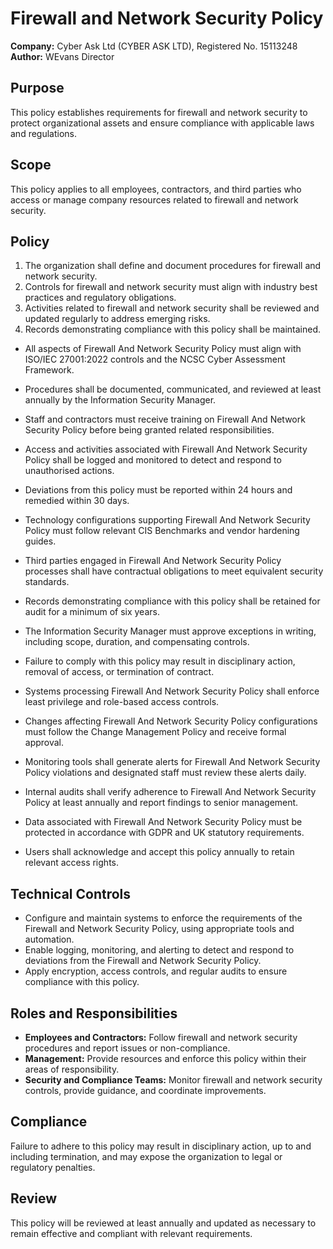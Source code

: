 # Firewall and Network Security Policy

**Company:** Cyber Ask Ltd (CYBER ASK LTD), Registered No. 15113248  
**Author:** WEvans Director

## Purpose

This policy establishes requirements for firewall and network security to protect organizational assets and ensure compliance with applicable laws and regulations.

## Scope

This policy applies to all employees, contractors, and third parties who access or manage company resources related to firewall and network security.

## Policy
1. The organization shall define and document procedures for firewall and network security.
2. Controls for firewall and network security must align with industry best practices and regulatory obligations.
3. Activities related to firewall and network security shall be reviewed and updated regularly to address emerging risks.
4. Records demonstrating compliance with this policy shall be maintained.

- All aspects of Firewall And Network Security Policy must align with ISO/IEC 27001:2022 controls and the NCSC Cyber Assessment Framework.
- Procedures shall be documented, communicated, and reviewed at least annually by the Information Security Manager.
- Staff and contractors must receive training on Firewall And Network Security Policy before being granted related responsibilities.
- Access and activities associated with Firewall And Network Security Policy shall be logged and monitored to detect and respond to unauthorised actions.
- Deviations from this policy must be reported within 24 hours and remedied within 30 days.
- Technology configurations supporting Firewall And Network Security Policy must follow relevant CIS Benchmarks and vendor hardening guides.
- Third parties engaged in Firewall And Network Security Policy processes shall have contractual obligations to meet equivalent security standards.
- Records demonstrating compliance with this policy shall be retained for audit for a minimum of six years.
- The Information Security Manager must approve exceptions in writing, including scope, duration, and compensating controls.
- Failure to comply with this policy may result in disciplinary action, removal of access, or termination of contract.

- Systems processing Firewall And Network Security Policy shall enforce least privilege and role-based access controls.
- Changes affecting Firewall And Network Security Policy configurations must follow the Change Management Policy and receive formal approval.
- Monitoring tools shall generate alerts for Firewall And Network Security Policy violations and designated staff must review these alerts daily.
- Internal audits shall verify adherence to Firewall And Network Security Policy at least annually and report findings to senior management.
- Data associated with Firewall And Network Security Policy must be protected in accordance with GDPR and UK statutory requirements.
- Users shall acknowledge and accept this policy annually to retain relevant access rights.

## Technical Controls

- Configure and maintain systems to enforce the requirements of the Firewall and Network Security Policy, using appropriate tools and automation.
- Enable logging, monitoring, and alerting to detect and respond to deviations from the Firewall and Network Security Policy.
- Apply encryption, access controls, and regular audits to ensure compliance with this policy.

## Roles and Responsibilities

- **Employees and Contractors:** Follow firewall and network security procedures and report issues or non-compliance.
- **Management:** Provide resources and enforce this policy within their areas of responsibility.
- **Security and Compliance Teams:** Monitor firewall and network security controls, provide guidance, and coordinate improvements.

## Compliance

Failure to adhere to this policy may result in disciplinary action, up to and including termination, and may expose the organization to legal or regulatory penalties.

## Review

This policy will be reviewed at least annually and updated as necessary to remain effective and compliant with relevant requirements.
